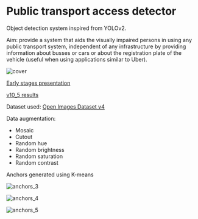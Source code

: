 # Public transport access detector

Object detection system inspired from YOLOv2.

Aim: provide a system that aids the visually impaired persons in using any public transport system, independent of any infrastructure by providing information about busses or cars or about the registration plate of the vehicle (useful when using applications similar to Uber).

![cover](https://user-images.githubusercontent.com/46956225/149176877-5df91103-e5ee-493d-8fd6-93a8d74c38a2.jpg)

<a href="https://youtu.be/KleiULI0XbI">Early stages presentation</a>

<a href="https://github.com/ComanacDragos/PublicTransportDetector/tree/main/documentation/results/results_v10_5">v10_5 results</a>

Dataset used:  <a href="https://storage.googleapis.com/openimages/web/factsfigures_v4.html">Open Images Dataset v4</a>

Data augmentation:
<ul>
    <li>Mosaic</li>
    <li>Cutout</li>
    <li>Random hue</li>
    <li>Random brightness</li>
    <li>Random saturation</li>
    <li>Random contrast</li>
</ul>

Anchors generated using K-means

![anchors_3](https://user-images.githubusercontent.com/46956225/154057057-793e7c63-0a98-485d-a85f-947b14c5e25c.png) 

![anchors_4](https://user-images.githubusercontent.com/46956225/154057058-c2fc4be6-78b9-4ee7-8f8d-8885ef730261.png) 

![anchors_5](https://user-images.githubusercontent.com/46956225/154057051-71f11858-42ac-4d0e-8ea5-2689cca02412.png) 
